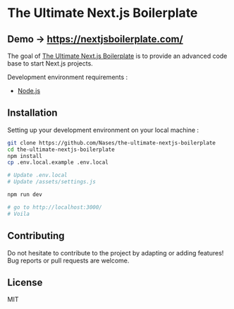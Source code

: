 # The Ultimate Next.js Boilerplate

## Demo &#8594;  https://nextjsboilerplate.com/

The goal of [The Ultimate Next.js Boilerplate](https://nextjsboilerplate.com/) is to provide an advanced code base to start Next.js projects.

Development environment requirements :
- [Node.js](https://nodejs.org/en/download/)

## Installation

Setting up your development environment on your local machine :
```bash
git clone https://github.com/Nases/the-ultimate-nextjs-boilerplate
cd the-ultimate-nextjs-boilerplate
npm install
cp .env.local.example .env.local

# Update .env.local
# Update /assets/settings.js

npm run dev

# go to http://localhost:3000/
# Voila
```

## Contributing

Do not hesitate to contribute to the project by adapting or adding features! Bug reports or pull requests are welcome.

## License

MIT
